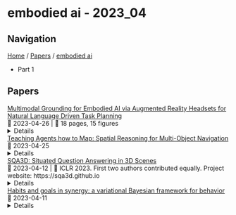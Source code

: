 # embodied ai - 2023_04

## Navigation

[Home](https://arxcompass.github.io) / [Papers](https://arxcompass.github.io/papers) / [embodied ai](https://arxcompass.github.io/papers/embodied_ai)

- Part 1

## Papers

<div class="paper-card">
    <div class="paper-title"><a href="http://arxiv.org/abs/2304.13676v1">Multimodal Grounding for Embodied AI via Augmented Reality Headsets for Natural Language Driven Task Planning</a></div>
    <div class="paper-meta">
      📅 2023-04-26
      | 💬 18 pages, 15 figures
    </div>
    <details class="paper-abstract">
      Recent advances in generative modeling have spurred a resurgence in the field of Embodied Artificial Intelligence (EAI). EAI systems typically deploy large language models to physical systems capable of interacting with their environment. In our exploration of EAI for industrial domains, we successfully demonstrate the feasibility of co-located, human-robot teaming. Specifically, we construct an experiment where an Augmented Reality (AR) headset mediates information exchange between an EAI agent and human operator for a variety of inspection tasks. To our knowledge the use of an AR headset for multimodal grounding and the application of EAI to industrial tasks are novel contributions within Embodied AI research. In addition, we highlight potential pitfalls in EAI's construction by providing quantitative and qualitative analysis on prompt robustness.
    </details>
</div>
<div class="paper-card">
    <div class="paper-title"><a href="http://arxiv.org/abs/2107.06011v4">Teaching Agents how to Map: Spatial Reasoning for Multi-Object Navigation</a></div>
    <div class="paper-meta">
      📅 2023-04-25
    </div>
    <details class="paper-abstract">
      In the context of visual navigation, the capacity to map a novel environment is necessary for an agent to exploit its observation history in the considered place and efficiently reach known goals. This ability can be associated with spatial reasoning, where an agent is able to perceive spatial relationships and regularities, and discover object characteristics. Recent work introduces learnable policies parametrized by deep neural networks and trained with Reinforcement Learning (RL). In classical RL setups, the capacity to map and reason spatially is learned end-to-end, from reward alone. In this setting, we introduce supplementary supervision in the form of auxiliary tasks designed to favor the emergence of spatial perception capabilities in agents trained for a goal-reaching downstream objective. We show that learning to estimate metrics quantifying the spatial relationships between an agent at a given location and a goal to reach has a high positive impact in Multi-Object Navigation settings. Our method significantly improves the performance of different baseline agents, that either build an explicit or implicit representation of the environment, even matching the performance of incomparable oracle agents taking ground-truth maps as input. A learning-based agent from the literature trained with the proposed auxiliary losses was the winning entry to the Multi-Object Navigation Challenge, part of the CVPR 2021 Embodied AI Workshop.
    </details>
</div>
<div class="paper-card">
    <div class="paper-title"><a href="http://arxiv.org/abs/2210.07474v5">SQA3D: Situated Question Answering in 3D Scenes</a></div>
    <div class="paper-meta">
      📅 2023-04-12
      | 💬 ICLR 2023. First two authors contributed equally. Project website: https://sqa3d.github.io
    </div>
    <details class="paper-abstract">
      We propose a new task to benchmark scene understanding of embodied agents: Situated Question Answering in 3D Scenes (SQA3D). Given a scene context (e.g., 3D scan), SQA3D requires the tested agent to first understand its situation (position, orientation, etc.) in the 3D scene as described by text, then reason about its surrounding environment and answer a question under that situation. Based upon 650 scenes from ScanNet, we provide a dataset centered around 6.8k unique situations, along with 20.4k descriptions and 33.4k diverse reasoning questions for these situations. These questions examine a wide spectrum of reasoning capabilities for an intelligent agent, ranging from spatial relation comprehension to commonsense understanding, navigation, and multi-hop reasoning. SQA3D imposes a significant challenge to current multi-modal especially 3D reasoning models. We evaluate various state-of-the-art approaches and find that the best one only achieves an overall score of 47.20%, while amateur human participants can reach 90.06%. We believe SQA3D could facilitate future embodied AI research with stronger situation understanding and reasoning capability.
    </details>
</div>
<div class="paper-card">
    <div class="paper-title"><a href="http://arxiv.org/abs/2304.05008v1">Habits and goals in synergy: a variational Bayesian framework for behavior</a></div>
    <div class="paper-meta">
      📅 2023-04-11
    </div>
    <details class="paper-abstract">
      How to behave efficiently and flexibly is a central problem for understanding biological agents and creating intelligent embodied AI. It has been well known that behavior can be classified as two types: reward-maximizing habitual behavior, which is fast while inflexible; and goal-directed behavior, which is flexible while slow. Conventionally, habitual and goal-directed behaviors are considered handled by two distinct systems in the brain. Here, we propose to bridge the gap between the two behaviors, drawing on the principles of variational Bayesian theory. We incorporate both behaviors in one framework by introducing a Bayesian latent variable called "intention". The habitual behavior is generated by using prior distribution of intention, which is goal-less; and the goal-directed behavior is generated by the posterior distribution of intention, which is conditioned on the goal. Building on this idea, we present a novel Bayesian framework for modeling behaviors. Our proposed framework enables skill sharing between the two kinds of behaviors, and by leveraging the idea of predictive coding, it enables an agent to seamlessly generalize from habitual to goal-directed behavior without requiring additional training. The proposed framework suggests a fresh perspective for cognitive science and embodied AI, highlighting the potential for greater integration between habitual and goal-directed behaviors.
    </details>
</div>
